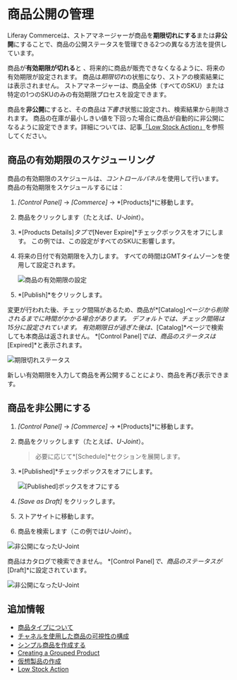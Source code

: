 # 商品公開の管理

Liferay Commerceは、ストアマネージャーが商品を**期限切れにする**または**非公開**にすることで、商品の公開ステータスを管理できる2つの異なる方法を提供しています。

商品が**有効期限が切れる**と 、将来的に商品が販売できなくなるように、将来の有効期限が設定されます。 商品は*期限切れ*の状態になり、ストアの検索結果には表示されません。 ストアマネージャーは、商品全体（すべてのSKU）または特定の1つのSKUのみの有効期限プロセスを設定できます。

商品を**非公開**にすると、その商品は*下書き*状態に設定され、検索結果から削除されます。 商品の在庫が最小しきい値を下回った場合に商品が自動的に非公開になるように設定できます。詳細については、記事[「Low Stock Action」](./low-stock-action.md)を参照してください。

## 商品の有効期限のスケジューリング

商品の有効期限のスケジュールは、*コントロールパネル*を使用して行います。 商品の有効期限をスケジュールするには：

1.  *[Control Panel]* → *[Commerce]* → *[Products]*に移動します。

2.  商品をクリックします（たとえば、*U-Joint*）。

3.  *[Products Details]*タブで*[Never Expire]*チェックボックスをオフにします。 この例では、この設定がすべてのSKUに影響します。

4.  将来の日付で有効期限を入力します。 すべての時間はGMTタイムゾーンを使用して設定されます。

    ![商品の有効期限の設定](./managing-product-publication/images/03.png)

5.  *[Publish]*をクリックします。

変更が行われた後、チェック間隔があるため、商品が*[Catalog]*ページから削除されるまでに時間がかかる場合があります。 デフォルトでは、チェック間隔は15分に設定されています。 有効期限日が過ぎた後は、*[Catalog]*ページで検索しても本商品は返されません。 *[Control Panel]*では、商品のステータスは*[Expired]*と表示されます。

![期限切れステータス](./managing-product-publication/images/04.png)

新しい有効期限を入力して商品を再公開することにより、商品を再び表示できます。

## 商品を非公開にする

1.  *[Control Panel]* → *[Commerce]* → *[Products]*に移動します。

2.  商品をクリックします（たとえば、*U-Joint*）。

    > 必要に応じて*[Schedule]*セクションを展開します。

3.  *[Published]*チェックボックスをオフにします。

    ![[Published]ボックスをオフにする](./managing-product-publication/images/01.png)

4.  *[Save as Draft]* をクリックします。

5.  ストアサイトに移動します。

6.  商品を検索します（この例では*U-Joint*）。

![非公開になったU-Joint](./managing-product-publication/images/02.png)

商品はカタログで検索できません。 *[Control Panel]*で、商品のステータスが*[Draft]*に設定されています。

![非公開になったU-Joint](./managing-product-publication/images/05.png)

## 追加情報

  - [商品タイプについて](../creating-and-managing-products/product-types/introduction-to-product-types.md)
  - [チャネルを使用した商品の可視性の構成](../../starting-a-store/channels/configuring-product-visibility-using-channels.md)
  - [シンプル商品を作成する](../creating-and-managing-products/product-types/creating-a-simple-product.md)
  - [Creating a Grouped Product](../creating-and-managing-products/product-types/creating-a-grouped-product.md)
  - [仮想製品の作成](../creating-and-managing-products/product-types/creating-a-virtual-product.md)
  - [Low Stock Action](./low-stock-action.md)
